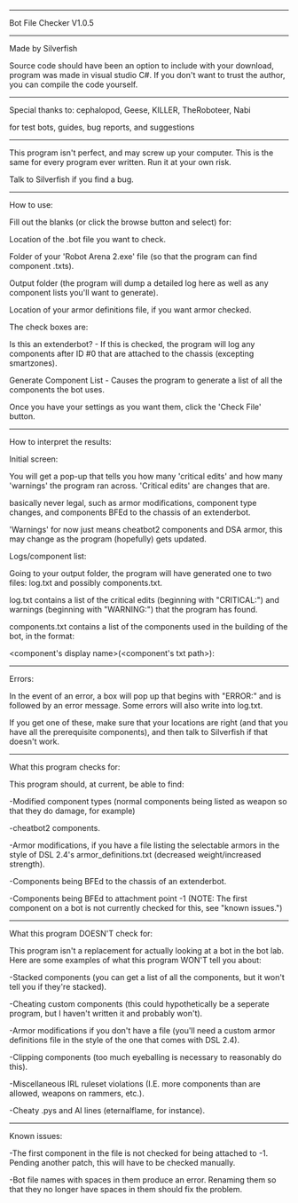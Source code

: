 ***********************
Bot File Checker V1.0.5
***********************
Made by Silverfish

Source code should have been an option to include with your download, program was made in visual studio C#. If you don't want to trust the author, you can compile the code yourself.
***********************
Special thanks to:
cephalopod, Geese, KILLER, TheRoboteer, Nabi

for test bots, guides, bug reports, and suggestions
***********************
This program isn't perfect, and may screw up your computer. This is the same for every program ever written. Run it at your own risk.

Talk to Silverfish if you find a bug.
***********************
How to use:

Fill out the blanks (or click the browse button and select) for:

Location of the .bot file you want to check.

Folder of your 'Robot Arena 2.exe' file (so that the program can find component .txts).

Output folder (the program will dump a detailed log here as well as any component lists you'll want to generate).

Location of your armor definitions file, if you want armor checked.


The check boxes are:

Is this an extenderbot? - If this is checked, the program will log any components after ID #0 that are attached to the chassis (excepting smartzones).

Generate Component List - Causes the program to generate a list of all the components the bot uses.


Once you have your settings as you want them, click the 'Check File' button.
***********************
How to interpret the results:

Initial screen:

You will get a pop-up that tells you how many 'critical edits' and how many 'warnings' the program ran across. 'Critical edits' are changes that are.

basically never legal, such as armor modifications, component type changes, and components BFEd to the chassis of an extenderbot.

'Warnings' for now just means cheatbot2 components and DSA armor, this may change as the program (hopefully) gets updated.


Logs/component list:

Going to your output folder, the program will have generated one to two files: log.txt and possibly components.txt.

log.txt contains a list of the critical edits (beginning with "CRITICAL:") and warnings (beginning with "WARNING:") that the program has found.

components.txt contains a list of the components used in the building of the bot, in the format:

<component's display name>(<component's txt path>): <number of this component present in the bot>
  
************************
Errors:
  
In the event of an error, a box will pop up that begins with "ERROR:" and is followed by an error message. Some errors will also write into log.txt.
  
If you get one of these, make sure that your locations are right (and that you have all the prerequisite components), and then talk to Silverfish if that doesn't work.
  
************************
What this program checks for:
  
This program should, at current, be able to find:
  
-Modified component types (normal components being listed as weapon so that they do damage, for example)
  
-cheatbot2 components.
  
-Armor modifications, if you have a file listing the selectable armors in the style of DSL 2.4's armor_definitions.txt (decreased weight/increased strength).
  
-Components being BFEd to the chassis of an extenderbot.
  
-Components being BFEd to attachment point -1 (NOTE: The first component on a bot is not currently checked for this, see "known issues.")
  
************************
What this program DOESN'T check for:
  
This program isn't a replacement for actually looking at a bot in the bot lab. Here are some examples of what this program WON'T tell you about:
  
-Stacked components (you can get a list of all the components, but it won't tell you if they're stacked).
  
-Cheating custom components (this could hypothetically be a seperate program, but I haven't written it and probably won't).
  
-Armor modifications if you don't have a file (you'll need a custom armor definitions file in the style of the one that comes with DSL 2.4).
  
-Clipping components (too much eyeballing is necessary to reasonably do this).
  
-Miscellaneous IRL ruleset violations (I.E. more components than are allowed, weapons on rammers, etc.).
  
-Cheaty .pys and AI lines (eternalflame, for instance).
  
************************
Known issues:
  
-The first component in the file is not checked for being attached to -1. Pending another patch, this will have to be checked manually.
  
-Bot file names with spaces in them produce an error. Renaming them so that they no longer have spaces in them should fix the problem.
